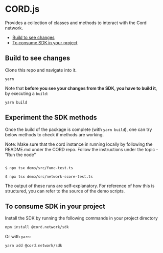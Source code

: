 # CORD.js <!-- omit in toc -->

Provides a collection of classes and methods to interact with the Cord network.

- [Build to see changes](#build-to-see-changes)
- [To consume SDK in your project](#to-consume-sdk-in-your-project)


## Build to see changes

Clone this repo and navigate into it.

```
yarn
```

Note that **before you see your changes from the SDK, you have to build it**, by executing a `build`:

```
yarn build
```

## Experiment the SDK methods


Once the build of the package is complete (with `yarn build`), one can try below methods to check
if methods are working.

Note:
Make sure that the cord instance in running locally by following the README.md under the CORD repo.
Follow the instructions under the topic -  "Run the node"


```

$ npx tsx demo/src/func-test.ts

$ npx tsx demo/src/network-score-test.ts

```
The output of these runs are self-explanatory. For reference of how this is structured,
you can refer to the source of the demo scripts.


## To consume SDK in your project

Install the SDK by running the following commands in your project directory

```bash
npm install @cord.network/sdk
```

Or with `yarn`:

```bash
yarn add @cord.network/sdk
```


